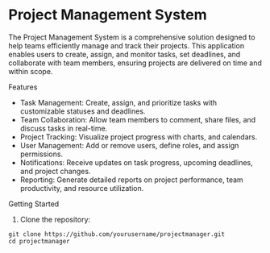 # Project Management System

The Project Management System is a comprehensive solution designed to help teams efficiently manage and track their projects. This application enables users to create, assign, and monitor tasks, set deadlines, and collaborate with team members, ensuring projects are delivered on time and within scope.

Features

- Task Management: Create, assign, and prioritize tasks with customizable statuses and deadlines.
- Team Collaboration: Allow team members to comment, share files, and discuss tasks in real-time.
- Project Tracking: Visualize project progress with charts, and calendars.
- User Management: Add or remove users, define roles, and assign permissions.
- Notifications: Receive updates on task progress, upcoming deadlines, and project changes.
- Reporting: Generate detailed reports on project performance, team productivity, and resource utilization.

Getting Started

1. Clone the repository:

```
git clone https://github.com/yourusername/projectmanager.git
cd projectmanager
```
